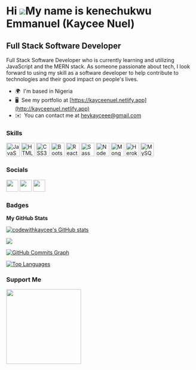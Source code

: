 Hi ![](https://user-images.githubusercontent.com/18350557/176309783-0785949b-9127-417c-8b55-ab5a4333674e.gif)My name is kenechukwu Emmanuel (Kaycee Nuel)
=========================================================================================================================================================

Full Stack Software Developer
-----------------------------

Full Stack Software Developer who is currently learning and utilizing JavaScript and the MERN stack. As someone passionate about tech, I look forward to using my skill as a software developer to help contribute to technologies and their good impact on people's lives.

* 🌍  I'm based in Nigeria
* 🖥️  See my portfolio at [https://kayceenuel.netlify.app](http://kayceenuel.netlify.app)
* ✉️  You can contact me at [heykayceee@gmail.com](mailto:heykayceee@gmail.com)

### Skills


<p align="left">
<a href="https://developer.mozilla.org/en-US/docs/Web/JavaScript" target="_blank" rel="noreferrer"><img src="https://raw.githubusercontent.com/danielcranney/readme-generator/main/public/icons/skills/javascript-colored.svg" width="36" height="36" alt="JavaScript" /></a>
<a href="https://developer.mozilla.org/en-US/docs/Glossary/HTML5" target="_blank" rel="noreferrer"><img src="https://raw.githubusercontent.com/danielcranney/readme-generator/main/public/icons/skills/html5-colored.svg" width="36" height="36" alt="HTML5" /></a>
<a href="https://www.w3.org/TR/CSS/#css" target="_blank" rel="noreferrer"><img src="https://raw.githubusercontent.com/danielcranney/readme-generator/main/public/icons/skills/css3-colored.svg" width="36" height="36" alt="CSS3" /></a>
<a href="https://getbootstrap.com/" target="_blank" rel="noreferrer"><img src="https://raw.githubusercontent.com/danielcranney/readme-generator/main/public/icons/skills/bootstrap-colored.svg" width="36" height="36" alt="Bootstrap" /></a>
<a href="https://reactjs.org/" target="_blank" rel="noreferrer"><img src="https://raw.githubusercontent.com/danielcranney/readme-generator/main/public/icons/skills/react-colored.svg" width="36" height="36" alt="React" /></a>
<a href="https://sass-lang.com/" target="_blank" rel="noreferrer"><img src="https://raw.githubusercontent.com/danielcranney/readme-generator/main/public/icons/skills/sass-colored.svg" width="36" height="36" alt="Sass" /></a>
<a href="https://nodejs.org/en/" target="_blank" rel="noreferrer"><img src="https://raw.githubusercontent.com/danielcranney/readme-generator/main/public/icons/skills/nodejs-colored.svg" width="36" height="36" alt="NodeJS" /></a>
<a href="https://www.mongodb.com/" target="_blank" rel="noreferrer"><img src="https://raw.githubusercontent.com/danielcranney/readme-generator/main/public/icons/skills/mongodb-colored.svg" width="36" height="36" alt="MongoDB" /></a>
<a href="https://www.heroku.com/" target="_blank" rel="noreferrer"><img src="https://raw.githubusercontent.com/danielcranney/readme-generator/main/public/icons/skills/heroku-colored.svg" width="36" height="36" alt="Heroku" /></a>
<a href="https://www.mysql.com/" target="_blank" rel="noreferrer"><img src="https://raw.githubusercontent.com/danielcranney/readme-generator/main/public/icons/skills/mysql-colored.svg" width="36" height="36" alt="MySQL" /></a>
</p>


### Socials

<p align="left"> <a href="https://www.github.com/codewithkaycee" target="_blank" rel="noreferrer"><img src="https://raw.githubusercontent.com/danielcranney/readme-generator/main/public/icons/socials/github-dark.svg" width="32" height="32" /></a> <a href="https://www.linkedin.com/in/linkedin.com/in/kaycee-nuel" target="_blank" rel="noreferrer"><img src="https://raw.githubusercontent.com/danielcranney/readme-generator/main/public/icons/socials/linkedin.svg" width="32" height="32" /></a> <a href="https://www.twitter.com/https://twitter.com/kayceenuel" target="_blank" rel="noreferrer"><img src="https://raw.githubusercontent.com/danielcranney/readme-generator/main/public/icons/socials/twitter.svg" width="32" height="32" /></a></p>

### Badges

<b>My GitHub Stats</b>

<a href="http://www.github.com/codewithkaycee"><img src="https://github-readme-stats.vercel.app/api?username=codewithkaycee&show_icons=true&hide=&count_private=true&title_color=f97316&text_color=14b8a6&icon_color=6366f1&bg_color=000000&hide_border=true&show_icons=true" alt="codewithkaycee's GitHub stats" /></a>

<a href="http://www.github.com/codewithkaycee"><img src="https://github-readme-streak-stats.herokuapp.com/?user=codewithkaycee&stroke=14b8a6&background=000000&ring=f97316&fire=f97316&currStreakNum=14b8a6&currStreakLabel=f97316&sideNums=14b8a6&sideLabels=14b8a6&dates=14b8a6&hide_border=true" /></a>

<a href="http://www.github.com/codewithkaycee"><img src="https://activity-graph.herokuapp.com/graph?username=codewithkaycee&bg_color=000000&color=14b8a6&line=6366f1&point=14b8a6&area_color=000000&area=true&hide_border=true&custom_title=GitHub%20Commits%20Graph" alt="GitHub Commits Graph" /></a>

<a href="https://github.com/codewithkaycee" align="left"><img src="https://github-readme-stats.vercel.app/api/top-langs/?username=codewithkaycee&langs_count=10&title_color=f97316&text_color=14b8a6&icon_color=6366f1&bg_color=000000&hide_border=true&locale=en&custom_title=Top%20%Languages" alt="Top Languages" /></a>

### Support Me

<a href="https://www.buymeacoffee.com/KayceeNuel"><img src="https://cdn.buymeacoffee.com/buttons/v2/default-yellow.png" width="200" /></a>

